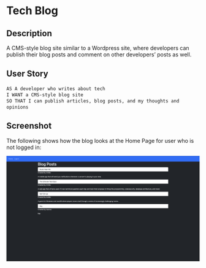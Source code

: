 # Tech Blog

## Description

A CMS-style blog site similar to a Wordpress site, where developers can publish their blog posts and comment on other developers’ posts as well. 

## User Story

```
AS A developer who writes about tech
I WANT a CMS-style blog site
SO THAT I can publish articles, blog posts, and my thoughts and opinions
```

## Screenshot

The following shows how the blog looks at the Home Page for user who is not logged in:

![Home Page for a tech blog site.](./Assets/blog-screenshot.png) 

